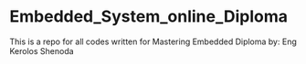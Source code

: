 # Embedded_System_online_Diploma
This is a repo for all codes written for Mastering Embedded Diploma by: Eng Kerolos Shenoda
